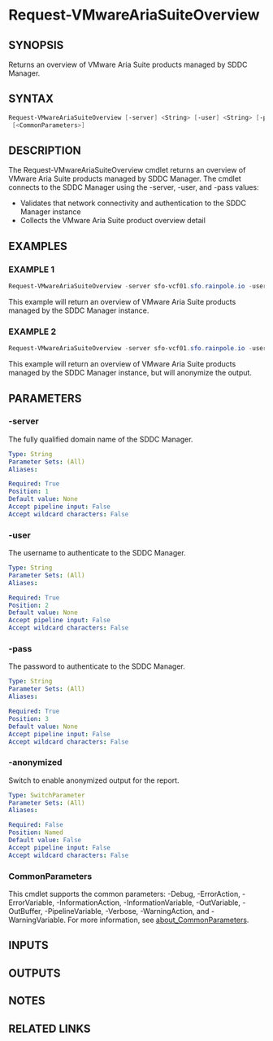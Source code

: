 # Request-VMwareAriaSuiteOverview

## SYNOPSIS

Returns an overview of VMware Aria Suite products managed by SDDC Manager.

## SYNTAX

```powershell
Request-VMwareAriaSuiteOverview [-server] <String> [-user] <String> [-pass] <String> [-anonymized]
 [<CommonParameters>]
```

## DESCRIPTION

The Request-VMwareAriaSuiteOverview cmdlet returns an overview of VMware Aria Suite products managed by SDDC Manager.
The cmdlet connects to the SDDC Manager using the -server, -user, and -pass values:

- Validates that network connectivity and authentication to the SDDC Manager instance
- Collects the VMware Aria Suite product overview detail

## EXAMPLES

### EXAMPLE 1

```powershell
Request-VMwareAriaSuiteOverview -server sfo-vcf01.sfo.rainpole.io -user admin@local -pass VMw@re1!VMw@re1!
```

This example will return an overview of VMware Aria Suite products managed by the SDDC Manager instance.

### EXAMPLE 2

```powershell
Request-VMwareAriaSuiteOverview -server sfo-vcf01.sfo.rainpole.io -user admin@local -pass VMw@re1!VMw@re1! -anonymized
```

This example will return an overview of VMware Aria Suite products managed by the SDDC Manager instance, but
will anonymize the output.

## PARAMETERS

### -server

The fully qualified domain name of the SDDC Manager.

```yaml
Type: String
Parameter Sets: (All)
Aliases:

Required: True
Position: 1
Default value: None
Accept pipeline input: False
Accept wildcard characters: False
```

### -user

The username to authenticate to the SDDC Manager.

```yaml
Type: String
Parameter Sets: (All)
Aliases:

Required: True
Position: 2
Default value: None
Accept pipeline input: False
Accept wildcard characters: False
```

### -pass

The password to authenticate to the SDDC Manager.

```yaml
Type: String
Parameter Sets: (All)
Aliases:

Required: True
Position: 3
Default value: None
Accept pipeline input: False
Accept wildcard characters: False
```

### -anonymized

Switch to enable anonymized output for the report.

```yaml
Type: SwitchParameter
Parameter Sets: (All)
Aliases:

Required: False
Position: Named
Default value: False
Accept pipeline input: False
Accept wildcard characters: False
```

### CommonParameters

This cmdlet supports the common parameters: -Debug, -ErrorAction, -ErrorVariable, -InformationAction, -InformationVariable, -OutVariable, -OutBuffer, -PipelineVariable, -Verbose, -WarningAction, and -WarningVariable. For more information, see [about_CommonParameters](http://go.microsoft.com/fwlink/?LinkID=113216).

## INPUTS

## OUTPUTS

## NOTES

## RELATED LINKS
